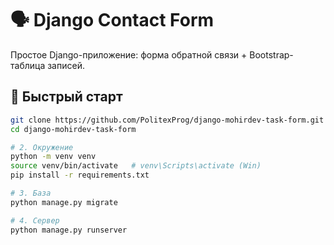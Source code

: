 # 🗣 Django Contact Form  
Простое Django-приложение: форма обратной связи + Bootstrap-таблица записей.

## 🚀 Быстрый старт
```bash
git clone https://github.com/PolitexProg/django-mohirdev-task-form.git
cd django-mohirdev-task-form

# 2. Окружение
python -m venv venv
source venv/bin/activate   # venv\Scripts\activate (Win)
pip install -r requirements.txt

# 3. База
python manage.py migrate

# 4. Сервер
python manage.py runserver
